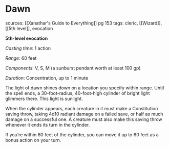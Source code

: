 # Dawn
sources: [[Xanathar's Guide to Everything]] pg 153
tags: cleric, [[Wizard]], [[5th level]], evocation

**5th-level evocation**

*Casting time*: 1 action

*Range*: 60 feet

*Components*: V, S, M (a sunburst pendant worth at least 100 gp)

*Duration*: Concentration, up to 1 minute

The light of dawn shines down on a location you specify within range. Until the spell ends, a 30-foot-radius, 40-foot-high cylinder of bright light glimmers there. This light is sunlight.

When the cylinder appears, each creature in it must make a Constitution saving throw, taking 4d10 radiant damage on a failed save, or half as much damage on a successful one. A creature must also make this saving throw whenever it ends its turn in the cylinder.

If you’re within 60 feet of the cylinder, you can move it up to 60 feet as a bonus action on your turn.
